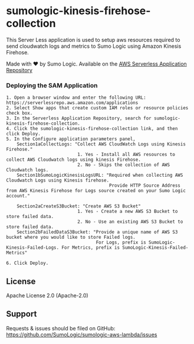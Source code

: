 # sumologic-kinesis-firehose-collection

This Server Less application is used to setup aws resources required to send cloudwatch logs and metrics to Sumo Logic using Amazon Kinesis Firehose.

Made with ❤️ by Sumo Logic. Available on the [AWS Serverless Application Repository](https://aws.amazon.com/serverless)

### Deploying the SAM Application

    1. Open a browser window and enter the following URL: https://serverlessrepo.aws.amazon.com/applications
    2. Select Show apps that create custom IAM roles or resource policies check box.
    3. In the Serverless Application Repository, search for sumologic-kinesis-firehose-collection.
    4. Click the sumologic-kinesis-firehose-collection link, and then click Deploy.
    5. In the Configure application parameters panel,
        Section1aCollectLogs: "Collect AWS CloudWatch Logs using Kinesis Firehose."
                               1. Yes - Install all AWS resources to collect AWS Cloudwatch logs using kinesis Firehose.
                               2. No - Skips the collection of AWS Cloudwatch logs.
        Section1bSumoLogicKinesisLogsURL: "Required when collecting AWS Cloudwatch Logs using Kinesis firehose. 
                                           Provide HTTP Source Address from AWS Kinesis Firehose for Logs source created on your Sumo Logic account."
        
        Section2aCreateS3Bucket: "Create AWS S3 Bucket"
                               1. Yes - Create a new AWS S3 Bucket to store failed data.
                               2. No - Use an existing AWS S3 Bucket to store failed data.
        Section2bFailedDataS3Bucket: "Provide a unique name of AWS S3 bucket where you would like to store Failed logs. 
                                      For Logs, prefix is SumoLogic-Kinesis-Failed-Logs. For Metrics, prefix is SumoLogic-Kinesis-Failed-Metrics"         
                       
    6. Click Deploy.

## License

Apache License 2.0 (Apache-2.0)

## Support
Requests & issues should be filed on GitHub: https://github.com/SumoLogic/sumologic-aws-lambda/issues

